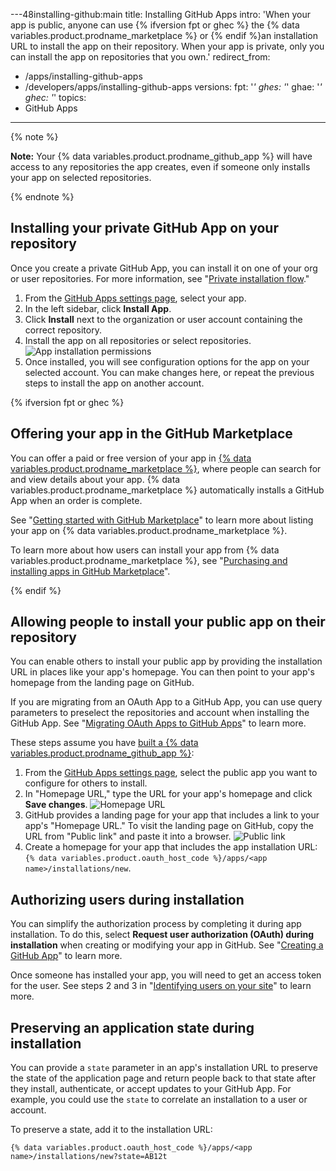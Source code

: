 ---48installing-github:main
title: Installing GitHub Apps
intro: 'When your app is public, anyone can use {% ifversion fpt or ghec %} the {% data variables.product.prodname_marketplace %} or {% endif %}an installation URL to install the app on their repository. When your app is private, only you can install the app on repositories that you own.'
redirect_from:
  - /apps/installing-github-apps
  - /developers/apps/installing-github-apps
versions:
  fpt: '*'
  ghes: '*'
  ghae: '*'
  ghec: '*'
topics:
  - GitHub Apps
---
{% note %}

**Note:** Your {% data variables.product.prodname_github_app %} will have access to any repositories the app creates, even if someone only installs your app on selected repositories.

{% endnote %}

## Installing your private GitHub App on your repository

Once you create a private GitHub App, you can install it on one of your org or user repositories. For more information, see "[Private installation flow](/apps/managing-github-apps/making-a-github-app-public-or-private/#private-installation-flow)."

1. From the [GitHub Apps settings page](https://github.com/settings/apps), select your app.
2. In the left sidebar, click **Install App**.
3. Click **Install** next to the organization or user account containing the correct repository.
4. Install the app on all repositories or select repositories.
![App installation permissions](/assets/images/install_permissions.png)
5. Once installed, you will see configuration options for the app on your selected account. You can make changes here, or repeat the previous steps to install the app on another account.

{% ifversion fpt or ghec %}
## Offering your app in the GitHub Marketplace

You can offer a paid or free version of your app in [{% data variables.product.prodname_marketplace %}](https://github.com/marketplace), where people can search for and view details about your app. {% data variables.product.prodname_marketplace %} automatically installs a GitHub App when an order is complete.

See "[Getting started with GitHub Marketplace](/marketplace/getting-started/)" to learn more about listing your app on {% data variables.product.prodname_marketplace %}.

To learn more about how users can install your app from {% data variables.product.prodname_marketplace %}, see "[Purchasing and installing apps in GitHub Marketplace](/articles/purchasing-and-installing-apps-in-github-marketplace)".

{% endif %}

## Allowing people to install your public app on their repository

You can enable others to install your public app by providing the installation URL in places like your app's homepage. You can then point to your app's homepage from the landing page on GitHub.

 If you are migrating from an OAuth App to a GitHub App, you can use query parameters to preselect the repositories and account when installing the GitHub App. See "[Migrating OAuth Apps to GitHub Apps](/apps/migrating-oauth-apps-to-github-apps/)" to learn more.

These steps assume you have [built a {% data variables.product.prodname_github_app %}](/apps/building-github-apps/):

1. From the [GitHub Apps settings page](https://github.com/settings/apps), select the public app you want to configure for others to install.
2. In "Homepage URL," type the URL for your app's homepage and click **Save changes**.
![Homepage URL](/assets/images/github-apps/github_apps_homepageURL.png)
3. GitHub provides a landing page for your app that includes a link to your app's "Homepage URL." To visit the landing page on GitHub, copy the URL from "Public link" and paste it into a browser.
![Public link](/assets/images/github-apps/github_apps_public_link.png)
4. Create a homepage for your app that includes the app installation URL: `{% data variables.product.oauth_host_code %}/apps/<app name>/installations/new`.

## Authorizing users during installation

You can simplify the authorization process by completing it during app installation. To do this, select **Request user authorization (OAuth) during installation** when creating or modifying your app in GitHub. See "[Creating a GitHub App](/apps/building-github-apps/creating-a-github-app/)" to learn more.

Once someone has installed your app, you will need to get an access token for the user. See steps 2 and 3 in "[Identifying users on your site](/apps/building-github-apps/identifying-and-authorizing-users-for-github-apps/#identifying-users-on-your-site)" to learn more.
## Preserving an application state during installation

You can provide a `state` parameter in an app's installation URL to preserve the state of the application page and return people back to that state after they install, authenticate, or accept updates to your GitHub App. For example, you could use the `state` to correlate an installation to a user or account.

To preserve a state, add it to the installation URL:

`{% data variables.product.oauth_host_code %}/apps/<app name>/installations/new?state=AB12t`
